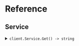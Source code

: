 # Reference
## Service
<details><summary><code>client.Service.Get() -> string</code></summary>
<dl>
<dd>

#### 🔌 Usage

<dl>
<dd>

<dl>
<dd>

```go
example call
```
</dd>
</dl>
</dd>
</dl>


</dd>
</dl>
</details>
